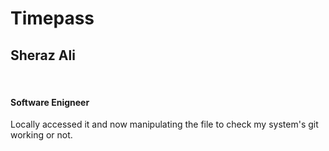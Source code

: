 # Timepass

<h2>Sheraz Ali</h2>
<br>
<h4>Software Enigneer</h4>
<p>Locally accessed it and now manipulating the file to check my system's git working or not.</p>